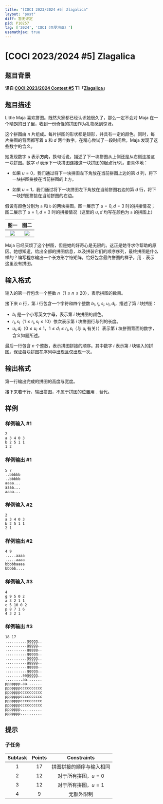 ```yaml
---
title: "[COCI 2023/2024 #5] Zlagalica"
layout: "post"
diff: 暂无评定
pid: P10257
tag: ['2024', 'COCI（克罗地亚）']
usemathjax: true
---
```


# [COCI 2023/2024 #5] Zlagalica
## 题目背景

**译自 [COCI 2023/2024 Contest #5](https://hsin.hr/coci/archive/2023_2024) T1「[Zlagalica](https://hsin.hr/coci/archive/2023_2024/contest5_tasks.pdf)」**
## 题目描述

Little Maja 喜欢拼图。既然大家都已经认识她很久了，那么一定不会对 Maja 在一个晴朗的日子里，收到一份奇怪的拼图作为礼物感到惊讶。

这个拼图由 $n$ 片组成。每片拼图的形状都是矩形，并具有一定的颜色。同时，每片拼图的背面都写着 $u$ 和 $d$ 两个数字。在精心尝试了一段时间后，Maja 发现了这些数字的含义。

她发现数字 $u$ 表示**方向**，换句话说，描述了下一块拼图从上侧还是从右侧连接这一块拼图。数字 $d$ 表示下一块拼图连接这一块拼图的起点行/列。更具体地：

- 如果 $u=0$，我们通过将下一块拼图左下角放在当前拼图上边的第 $d$ 列，将下一块拼图拼接在当前拼图的上方。

- 如果 $u=1$，我们通过将下一块拼图左下角放在当前拼图右边的第 $d$ 行，将下一块拼图拼接在当前拼图的右边。

假设有颜色分别为 `a` 和 `b` 的两块拼图。图一展示了 $u=0,d=3$ 时的拼接情况；图二展示了 $u=1,d=3$ 时的拼接情况（这里的 $u,d$ 均写在颜色为 `a` 的拼图上）

| 图一 | 图二 |
|:--:|:--:
|![](https://cdn.luogu.com.cn/upload/image_hosting/b6c7t1e9.png)| ![](https://cdn.luogu.com.cn/upload/image_hosting/sxahll4p.png)|

Maja 已经厌烦了这个拼图，但是她的好奇心是无限的。这正是她寻求你帮助的原因。她想知道，给出全部的拼图信息，以及拼装它们的顺序序列，最终拼图是什么样的？编写程序输出一个长方形字符矩阵，恰好包含最终拼图的样子，用 `.` 表示这里没有拼图。



## 输入格式

输入的第一行包含一个整数 $n$（$1 \le n \le 20$），表示拼图的数目。

接下来 $n$ 行，第 $i$ 行包含一个字符和四个整数 $b_i,r_i,s_i,u_i,d_i$，描述了第 $i$ 块拼图：

- $b_i$ 是一个小写英文字母，表示第 $i$ 块拼图的颜色。
- $r_i,s_i$（$1 \le r_i,s_i \le 10$）依次表示第 $i$ 块拼图行与列的长度。
- $u_i,d_i$（$0 \le u_i \le 1$，$1 \le d_i \le r_i,s_i$（与 $u_i$ 有关））表示第 $i$ 块拼图背面的数字，含义如题所述。

最后一行包含 $n$ 个整数，表示拼图拼接的顺序。其中数字 $i$ 表示第 $i$ 块输入的拼图。保证每块拼图在序列中出现且仅出现一次。
## 输出格式

第一行输出完成的拼图的高度与宽度。

接下来若干行，输出拼图，不属于拼图的位置用 `.` 替代。
## 样例

### 样例输入 #1
```
2
a 3 4 0 3
b 2 5 1 1
1 2
```
### 样例输出 #1
```
5 7
..bbbbb
..bbbbb
aaaa...
aaaa...
aaaa...
```
### 样例输入 #2
```
2
a 3 4 0 3
b 2 5 1 1
2 1
```
### 样例输出 #2
```
4 9
.....aaaa
.....aaaa
bbbbbaaaa
bbbbb....
```
### 样例输入 #3
```
4
g 9 5 0 2
a 3 2 1 1
c 5 10 0 2
p 8 7 1 6
4 3 2 1
```
### 样例输出 #3
```
18 17
..........ggggg..
..........ggggg..
..........ggggg..
..........ggggg..
..........ggggg..
..........ggggg..
..........ggggg..
..........ggggg..
........aaggggg..
........aa.......
ppppppp.aa.......
pppppppcccccccccc
pppppppcccccccccc
pppppppcccccccccc
pppppppcccccccccc
pppppppcccccccccc
ppppppp..........
ppppppp..........
```
## 提示

### 子任务

| Subtask | Points | Constraints |
| :--: | :--: | :--: |
| 1 | 17 | 拼图拼接的顺序与输入相同 |
| 2 | 12 | 对于所有拼图，$u=0$ |
| 3 | 12 | 对于所有拼图，$u=1$ |
| 4 | 9 | 无额外限制 |
